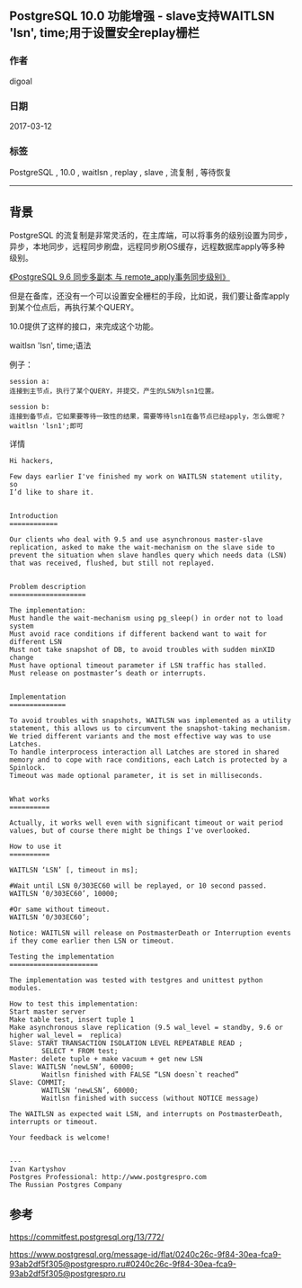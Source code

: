 ## PostgreSQL 10.0 功能增强 - slave支持WAITLSN 'lsn', time;用于设置安全replay栅栏  
                                                  
### 作者                                                                                               
digoal                                             
                                                    
### 日期                                               
2017-03-12                                              
                                                
### 标签                                             
PostgreSQL , 10.0 , waitlsn , replay , slave , 流复制 , 等待恢复  
                                                  
----                                            
                                                     
## 背景                           
PostgreSQL 的流复制是非常灵活的，在主库端，可以将事务的级别设置为同步，异步，本地同步，远程同步刷盘，远程同步刷OS缓存，远程数据库apply等多种级别。  
  
[《PostgreSQL 9.6 同步多副本 与 remote_apply事务同步级别》](../201610/20161006_02.md)   
  
但是在备库，还没有一个可以设置安全栅栏的手段，比如说，我们要让备库apply到某个位点后，再执行某个QUERY。  
  
10.0提供了这样的接口，来完成这个功能。  
  
waitlsn 'lsn', time;语法  
  
例子：  
  
```  
session a:   
连接到主节点，执行了某个QUERY，并提交，产生的LSN为lsn1位置。  
  
session b:  
连接到备节点，它如果要等待一致性的结果，需要等待lsn1在备节点已经apply，怎么做呢？  
waitlsn 'lsn1';即可  
```  
  
详情  
  
```  
Hi hackers,  
  
Few days earlier I've finished my work on WAITLSN statement utility, so   
I’d like to share it.  
  
  
Introduction  
============  
  
Our clients who deal with 9.5 and use asynchronous master-slave   
replication, asked to make the wait-mechanism on the slave side to   
prevent the situation when slave handles query which needs data (LSN)   
that was received, flushed, but still not replayed.  
  
  
Problem description  
===================  
  
The implementation:  
Must handle the wait-mechanism using pg_sleep() in order not to load system  
Must avoid race conditions if different backend want to wait for   
different LSN  
Must not take snapshot of DB, to avoid troubles with sudden minXID change  
Must have optional timeout parameter if LSN traffic has stalled.  
Must release on postmaster’s death or interrupts.  
  
  
Implementation  
==============  
  
To avoid troubles with snapshots, WAITLSN was implemented as a utility   
statement, this allows us to circumvent the snapshot-taking mechanism.  
We tried different variants and the most effective way was to use Latches.  
To handle interprocess interaction all Latches are stored in shared   
memory and to cope with race conditions, each Latch is protected by a   
Spinlock.  
Timeout was made optional parameter, it is set in milliseconds.  
  
  
What works  
==========  
  
Actually, it works well even with significant timeout or wait period   
values, but of course there might be things I've overlooked.  
  
How to use it  
==========  
  
WAITLSN ‘LSN’ [, timeout in ms];  
  
#Wait until LSN 0/303EC60 will be replayed, or 10 second passed.  
WAITLSN ‘0/303EC60’, 10000;  
  
#Or same without timeout.  
WAITLSN ‘0/303EC60’;  
  
Notice: WAITLSN will release on PostmasterDeath or Interruption events   
if they come earlier then LSN or timeout.  
  
Testing the implementation  
======================  
  
The implementation was tested with testgres and unittest python modules.  
  
How to test this implementation:  
Start master server  
Make table test, insert tuple 1  
Make asynchronous slave replication (9.5 wal_level = standby, 9.6 or   
higher wal_level =  replica)  
Slave: START TRANSACTION ISOLATION LEVEL REPEATABLE READ ;  
		SELECT * FROM test;  
Master: delete tuple + make vacuum + get new LSN  
Slave: WAITLSN ‘newLSN’, 60000;  
		Waitlsn finished with FALSE “LSN doesn`t reached”  
Slave: COMMIT;  
		WAITLSN ‘newLSN’, 60000;  
		Waitlsn finished with success (without NOTICE message)  
  
The WAITLSN as expected wait LSN, and interrupts on PostmasterDeath,   
interrupts or timeout.  
  
Your feedback is welcome!  
  
  
---  
Ivan Kartyshov  
Postgres Professional: http://www.postgrespro.com  
The Russian Postgres Company  
```  
  
## 参考  
https://commitfest.postgresql.org/13/772/  
  
https://www.postgresql.org/message-id/flat/0240c26c-9f84-30ea-fca9-93ab2df5f305@postgrespro.ru#0240c26c-9f84-30ea-fca9-93ab2df5f305@postgrespro.ru  
      

